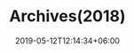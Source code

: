 ---
title: "Archives(2018)"
date: 2019-05-12T12:14:34+06:00
description: "This is meta description."
type : "astronomy_club/archive"
layout: "single.html"
images: 
- "images/blog/post-2.jpg"


---